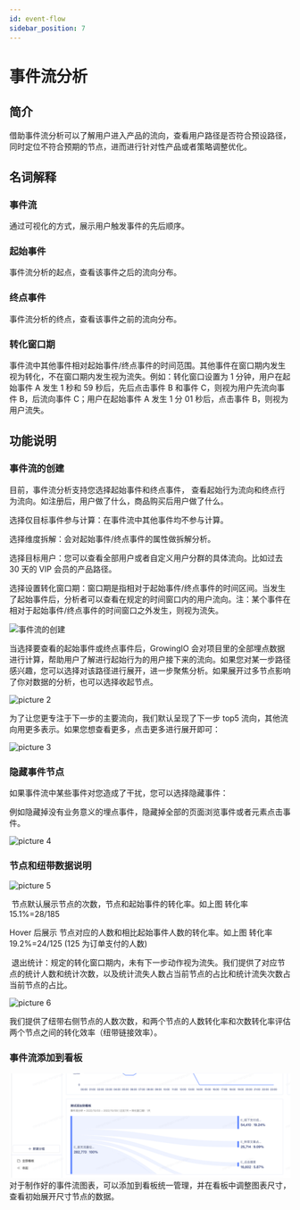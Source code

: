 ```yaml
---
id: event-flow
sidebar_position: 7
---
```


# 事件流分析

## 简介

借助事件流分析可以了解用户进入产品的流向，查看用户路径是否符合预设路径，同时定位不符合预期的节点，进而进行针对性产品或者策略调整优化。

## 名词解释

### 事件流

通过可视化的方式，展示用户触发事件的先后顺序。

### 起始事件

事件流分析的起点，查看该事件之后的流向分布。

### 终点事件

事件流分析的终点，查看该事件之前的流向分布。

### 转化窗口期

事件流中其他事件相对起始事件/终点事件的时间范围。其他事件在窗口期内发生视为转化，不在窗口期内发生视为流失。例如：转化窗口设置为 1 分钟，用户在起始事件 A 发生 1 秒和 59 秒后，先后点击事件 B 和事件 C，则视为用户先流向事件 B，后流向事件 C；用户在起始事件 A 发生 1 分 01 秒后，点击事件 B，则视为用户流失。

## 功能说明

### 事件流的创建

目前，事件流分析支持您选择起始事件和终点事件， 查看起始行为流向和终点行为流向。如注册后，用户做了什么，商品购买后用户做了什么。

选择仅目标事件参与计算：在事件流中其他事件均不参与计算。

选择维度拆解：会对起始事件/终点事件的属性做拆解分析。

选择目标用户：您可以查看全部用户或者自定义用户分群的具体流向。比如过去 30 天的 VIP 会员的产品路径。

选择设置转化窗口期：窗口期是指相对于起始事件/终点事件的时间区间。当发生了起始事件后，分析者可以查看在规定的时间窗口内的用户流向。注：某个事件在相对于起始事件/终点事件的时间窗口之外发生，则视为流失。

![事件流的创建](/img/5e319751f2e596922948b00ff84ec7720610d4ce0d9d5d4d59d601c63255203b__2022-06-28.png)

当选择要查看的起始事件或终点事件后，GrowingIO 会对项目里的全部埋点数据进行计算，帮助用户了解进行起始行为的用户接下来的流向。如果您对某一步路径感兴趣，您可以选择对该路径进行展开，进一步聚焦分析。如果展开过多节点影响了你对数据的分析，也可以选择收起节点。

![picture 2](/img/42b4a9d4fea0ad6b337723f7c2f49668762dc0b14087c28f8679d2f3354073a0__2022-06-28.png)

为了让您更专注于下一步的主要流向，我们默认呈现了下一步 top5 流向，其他流向用更多表示。如果您想查看更多，点击更多进行展开即可：

![picture 3](/img/e920f726ef7703859cbf92bbac193a5028bf46dbce711e35318e70e94d88daf6_pic_1656400683123_2022-06-28.png)

### 隐藏事件节点

如果事件流中某些事件对您造成了干扰，您可以选择隐藏事件：

例如隐藏掉没有业务意义的埋点事件，隐藏掉全部的页面浏览事件或者元素点击事件。

![picture 4](/img/7e18a091375bf06425ddc52c7a89e7cd98a7164185754e8b003110452a30eb05_pic_1656400722118_2022-06-28.png)

### 节点和纽带数据说明

![picture 5](/img/ee9c0d8cf32b14640a078c2b3670600cc60898390b9783b9cc35bde87e138873_pic_1656400755552_2022-06-28.png)

‌ 节点默认展示节点的次数，节点和起始事件的转化率。如上图 转化率 15.1%=28/185

‌Hover 后展示 节点对应的人数和相比起始事件人数的转化率。如上图 转化率 19.2%=24/125 (125 为订单支付的人数)

‌ 退出统计：规定的转化窗口期内，未有下一步动作视为流失。我们提供了对应节点的统计人数和统计次数，以及统计流失人数占当前节点的占比和统计流失次数占当前节点的占比。

![picture 6](/img/cff660335e08075d6552cc7384b1014eb2a476186a0832323fa3b17fb877bf63_pic_1656400826015_2022-06-28.png)

我们提供了纽带右侧节点的人数次数，和两个节点的人数转化率和次数转化率评估两个节点之间的转化效率（纽带链接效率）。
### 事件流添加到看板
![图 1](/img/2b2f6b5b84d327599205f374ab6dd91fc5e82c6018fbced73fc7b6fb9224611c.png)  
对于制作好的事件流图表，可以添加到看板统一管理，并在看板中调整图表尺寸，查看初始展开尺寸节点的数据。
